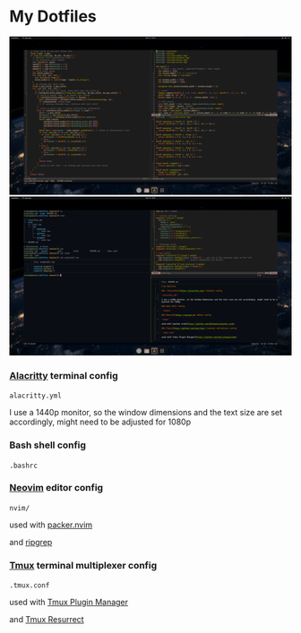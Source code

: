 # My Dotfiles

<p align="center">
<img src="https://github.com/SlowlyCoding/dotfiles/blob/master/screenshots/nvim.PNG">
<img src="https://github.com/SlowlyCoding/dotfiles/blob/master/screenshots/tmux.PNG">

###  [Alacritty](https://alacritty.org) terminal config

`alacritty.yml`

I use a 1440p monitor, so the window dimensions and the text size are set accordingly, might need to be adjusted for 1080p

### Bash shell config

`.bashrc`

### [Neovim](https://neovim.io) editor config

`nvim/`

used with [packer.nvim](https://github.com/wbthomason/packer.nvim)

and [ripgrep](https://github.com/BurntSushi/ripgrep#installation)

### [Tmux](https://github.com/tmux/tmux) terminal multiplexer config

`.tmux.conf`

used with [Tmux Plugin Manager](https://github.com/tmux-plugins/tpm)

and [Tmux Resurrect](https://github.com/tmux-plugins/tmux-resurrect)
